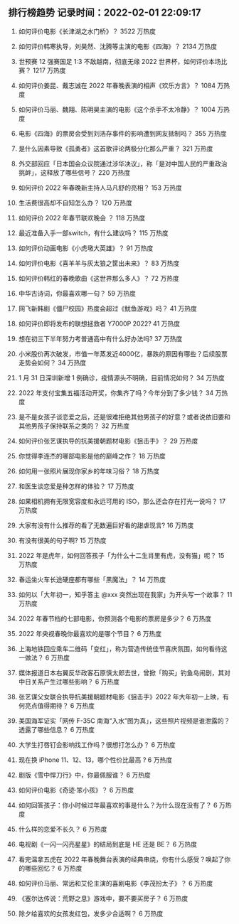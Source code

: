 
## 排行榜趋势 记录时间：2022-02-01 22:09:17
  
  1. 如何评价电影《长津湖之水门桥》？ 3522 万热度
    
  2. 如何评价韩寒执导，刘昊然、沈腾等主演的电影《四海》？ 2134 万热度
    
  3. 世预赛 12 强赛国足 1:3 不敌越南，彻底无缘 2022 世界杯，如何评价本场比赛？ 1217 万热度
    
  4. 如何评价姜昆、戴志诚在 2022 年春晚表演的相声《欢乐方言》？ 1084 万热度
    
  5. 如何评价马丽、魏翔、陈明昊主演的电影《这个杀手不太冷静》？ 1004 万热度
    
  6. 电影《四海》的票房会受到刘浩存事件的影响遭到网友抵制吗？ 355 万热度
    
  7. 是什么因素导致《孤勇者》这首歌评论两极分化那么严重？ 321 万热度
    
  8. 外交部回应「日本国会众议院通过涉华决议」，称「是对中国人民的严重政治挑衅」，这释放了哪些信号？ 220 万热度
    
  9. 如何评价 2022 年春晚新主持人马凡舒的亮相？ 153 万热度
    
  10. 生活费很高却不自知怎么办？ 120 万热度
    
  11. 如何评价 2022 年春节联欢晚会 ？ 118 万热度
    
  12. 最近准备入手一部switch，有什么建议吗？ 115 万热度
    
  13. 如何评价动画电影《小虎墩大英雄》？ 91 万热度
    
  14. 如何评价电影《喜羊羊与灰太狼之筐出未来》？ 83 万热度
    
  15. 如何评价韩红的春晚歌曲《这世界那么多人》？ 72 万热度
    
  16. 中华古诗词，你最喜欢哪一句？ 59 万热度
    
  17. 网飞新韩剧《僵尸校园》热度会超过《鱿鱼游戏》吗？ 41 万热度
    
  18. 如何评价即将发布的联想拯救者 Y7000P 2022? 41 万热度
    
  19. 想在初三下半年努力考普通高中有什么好办法吗? 37 万热度
    
  20. 小米股价再次破发，市值一年蒸发近4000亿，暴跌的原因有哪些？后续股票走势会如何？ 34 万热度
    
  21. 1 月 31 日深圳新增 1 例确诊，疫情源头不明确，目前情况如何？ 34 万热度
    
  22. 2022 年支付宝集五福活动开奖，你集齐了吗？今年分到了多少钱？ 34 万热度
    
  23. 是不是女孩子谈恋爱之后，还是很难拒绝其他男孩子的好意？或者说依旧要和其他男孩子保持联系之类的？ 32 万热度
    
  24. 如何评价张艺谋执导的抗美援朝题材电影《狙击手》？ 29 万热度
    
  25. 你觉得李连杰的哪部电影是他的巅峰之作？ 18 万热度
    
  26. 如何用一张照片展现你家乡的年味习俗？ 18 万热度
    
  27. 和医生谈恋爱是种怎样的体验？ 17 万热度
    
  28. 如果相机拥有无限宽容度和永远可用的 ISO，那么还会存在打光一说吗？ 17 万热度
    
  29. 大家有没有什么推荐的看了无数遍巨好看的甜虐现言? 16 万热度
    
  30. 有没有很美的句子啊? 15 万热度
    
  31. 2022 年是虎年，如何回答孩子「为什么十二生肖里有虎，没有猫」呢？ 15 万热度
    
  32. 春运坐火车长途硬座都有哪些「黑魔法」？ 14 万热度
    
  33. 如何以「大年初一，知乎答主 @xxx 突然出现在我家」为开头写一个故事？ 11 万热度
    
  34. 2022 年春节档的七部电影，你预测各个电影的票房是多少？ 6 万热度
    
  35. 2022 年央视春晚你最喜欢的是哪个节目？ 6 万热度
    
  36. 上海地铁回应乘车二维码「变红」，称为营造传统佳节喜庆氛围，如何看待这一做法？ 6 万热度
    
  37. 媒体报道日本右翼反华政客石原慎太郎去世，曾掀「购买」钓鱼岛闹剧，其对中日关系产生过哪些影响？ 6 万热度
    
  38. 张艺谋父女联合执导抗美援朝题材电影《狙击手》2022 年大年初一上映，有何亮点值得期待？ 6 万热度
    
  39. 美国海军证实「网传 F-35C 南海“入水”图为真」，这些照片视频是谁泄露的？透露了哪些信息？ 6 万热度
    
  40. 大学生打唇钉会影响找工作吗？很想打怎么办？ 6 万热度
    
  41. 现在换 iPhone 11、12、13，哪个性价比最高  ? 6 万热度
    
  42. 剧版《雪中悍刀行》中，你最佩服谁？ 6 万热度
    
  43. 如何评价电影《奇迹·笨小孩》？ 6 万热度
    
  44. 如何回答孩子：你小时候过年最喜欢的事是什么？为什么现在没有了？ 6 万热度
    
  45. 什么样的恋爱不长久？ 6 万热度
    
  46. 电视剧《一闪一闪亮星星》的结局到底是 HE 还是 BE？ 6 万热度
    
  47. 看完温拿五虎在 2022 年春晚舞台表演的经典串烧，你有什么感受？唤起了你的哪些回忆？ 6 万热度
    
  48. 如何评价马丽、常远和艾伦主演的喜剧电影《李茂扮太子》？ 6 万热度
    
  49. 《塞尔达传说：荒野之息》游戏中，要不要买房子？ 6 万热度
    
  50. 除夕给喜欢的女孩发红包，发多少合适啊？ 6 万热度
    